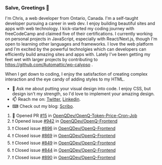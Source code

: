### Salve, Greetings 👋

I'm Chris, a web developer from Ontario, Canada. I'm a self-taught developer pursuing a career in web dev. I enjoy building beautiful sites and apps with web technology.
I kick-started my coding journey with freeCodeCamp and claimed five of their certifications.  I currently working on personal projects in JavaScript, especially with React/Next.js, though I'm open to learning other languages and frameworks. I love the web platform and I'm excited by the powerful technolgies which can developers can efficiently build amazing sites and apps with. Lately I've been getting my feet wet with larger projects by contributing to https://github.com/Automattic/wp-calypso .

When I get down to coding, I enjoy the satisfaction of creating complex interaction and the eye candy of adding styles to my HTML. 

- 💬 Ask me about putting your visual design into code. I enjoy CSS, but design isn't my strength, so I'd love to implement your amazing design.
- 📫 Reach me on: [Twitter](https://twitter.com/Christo28120856), [Linkedin](https://www.linkedin.com/in/christopher-stevers-07b9a5204/).
- ⌨ Check out my blog: [Scribo](https://christopherstevers.cf).
<!--
**Christopher-Stevers/Christopher-Stevers** is a ✨ _special_ ✨ repository because its `README.md` (this file) appears on your GitHub profile.

Here are some ideas to get you started:

- 🔭 I’m currently working on ...
- 🌱 I’m currently learning ...
- 👯 I’m looking to collaborate on ...
- 🤔 I’m looking for help with ...
- 😄 Pronouns: ...
- ⚡ Fun fact: ...
-->

<!--START_SECTION:activity-->
1. 💪 Opened PR [#15](https://github.com/OpenQDev/OpenQ-Token-Price-Cron-Job/pull/15) in [OpenQDev/OpenQ-Token-Price-Cron-Job](https://github.com/OpenQDev/OpenQ-Token-Price-Cron-Job)
2. ❗️ Opened issue [#942](https://github.com/OpenQDev/OpenQ-Frontend/issues/942) in [OpenQDev/OpenQ-Frontend](https://github.com/OpenQDev/OpenQ-Frontend)
3. ❗️ Closed issue [#896](https://github.com/OpenQDev/OpenQ-Frontend/issues/896) in [OpenQDev/OpenQ-Frontend](https://github.com/OpenQDev/OpenQ-Frontend)
4. ❗️ Closed issue [#869](https://github.com/OpenQDev/OpenQ-Frontend/issues/869) in [OpenQDev/OpenQ-Frontend](https://github.com/OpenQDev/OpenQ-Frontend)
5. ❗️ Closed issue [#849](https://github.com/OpenQDev/OpenQ-Frontend/issues/849) in [OpenQDev/OpenQ-Frontend](https://github.com/OpenQDev/OpenQ-Frontend)
6. ❗️ Closed issue [#844](https://github.com/OpenQDev/OpenQ-Frontend/issues/844) in [OpenQDev/OpenQ-Frontend](https://github.com/OpenQDev/OpenQ-Frontend)
7. ❗️ Closed issue [#890](https://github.com/OpenQDev/OpenQ-Frontend/issues/890) in [OpenQDev/OpenQ-Frontend](https://github.com/OpenQDev/OpenQ-Frontend)
<!--END_SECTION:activity-->
